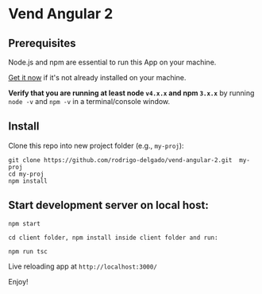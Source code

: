 # Vend Angular 2


## Prerequisites


Node.js and npm are essential to run this App on your machine.


<a href="https://docs.npmjs.com/getting-started/installing-node" target="_blank" title="Installing Node.js and updating npm">
Get it now</a> if it's not already installed on your machine.


**Verify that you are running at least node `v4.x.x` and npm `3.x.x`**
by running `node -v` and `npm -v` in a terminal/console window.

## Install

Clone this repo into new project folder (e.g., `my-proj`):
```shell
git clone https://github.com/rodrigo-delgado/vend-angular-2.git  my-proj
cd my-proj
npm install
```

## Start development server on local host:

```shell
npm start

cd client folder, npm install inside client folder and run:

npm run tsc
````
Live reloading app at `http://localhost:3000/`


Enjoy!
